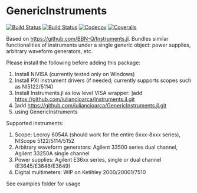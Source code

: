 # GenericInstruments

[![Build Status](https://travis-ci.com/iuliancioarca/GenericInstruments.jl.svg?branch=master)](https://travis-ci.com/iuliancioarca/GenericInstruments.jl)
[![Build Status](https://ci.appveyor.com/api/projects/status/github/iuliancioarca/GenericInstruments.jl?svg=true)](https://ci.appveyor.com/project/iuliancioarca/GenericInstruments-jl)
[![Codecov](https://codecov.io/gh/iuliancioarca/GenericInstruments.jl/branch/master/graph/badge.svg)](https://codecov.io/gh/iuliancioarca/GenericInstruments.jl)
[![Coveralls](https://coveralls.io/repos/github/iuliancioarca/GenericInstruments.jl/badge.svg?branch=master)](https://coveralls.io/github/iuliancioarca/GenericInstruments.jl?branch=master)

Based on https://github.com/BBN-Q/Instruments.jl. Bundles similar functionalities of instruments under a single generic object: power supplies, arbitrary waveform generators, etc.

Please install the following before adding this package:
1. Install NIVISA (currently tested only on Windows)
2. Install PXI instrument drivers (if needed; currently supports scopes such as NI5122/5114)
3. Install Instruments.jl as low level VISA wrapper: ]add https://github.com/iuliancioarca/Instruments.jl.git
4. ]add https://github.com/iuliancioarca/GenericInstruments.jl.git
5. using GenericInstruments

Supported instruments:
1. Scope: Lecroy 6054A (should work for the entire 6xxx-8xxx series), NIScope 5122/5114/5152
2. Arbitrary waveform generators: Agilent 33500 series dual channel, Agilent 33250A single channel
3. Power supplies: Agilent E36xx series, single or dual channel (E3645/E3646/E3649)
4. Digital multimeters: WIP on Ketihley 2000/20001/7510

See examples folder for usage
